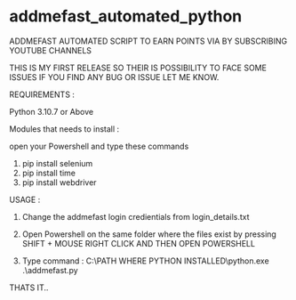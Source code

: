 # addmefast_automated_python
ADDMEFAST AUTOMATED SCRIPT TO EARN POINTS VIA BY SUBSCRIBING YOUTUBE CHANNELS

THIS IS MY FIRST RELEASE SO THEIR IS POSSIBILITY TO FACE SOME ISSUES
IF YOU FIND ANY BUG OR ISSUE LET ME KNOW.

REQUIREMENTS :

Python 3.10.7 or Above


Modules that needs to install :

open your Powershell and type these commands

1. pip install selenium
2. pip install time
3. pip install webdriver

USAGE :

1. Change the addmefast login credientials from login_details.txt

2. Open Powershell on the same folder where the files exist by pressing SHIFT + MOUSE RIGHT CLICK AND THEN OPEN POWERSHELL

3. Type command : C:\PATH WHERE PYTHON INSTALLED\python.exe .\addmefast.py

THATS IT..

